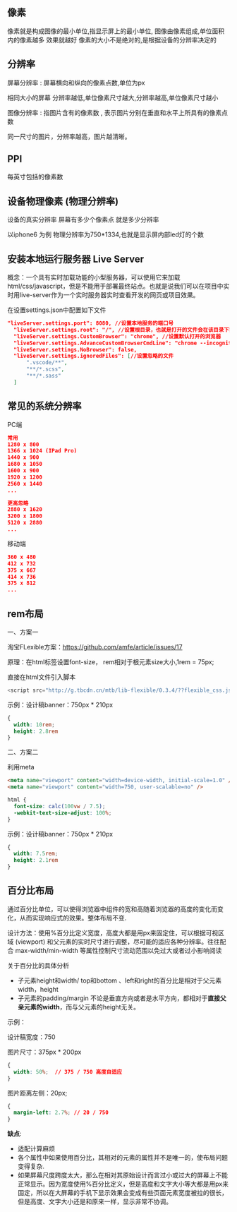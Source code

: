 ## 像素

像素就是构成图像的最小单位,指显示屏上的最小单位, 图像由像素组成,单位面积内的像素越多 效果就越好 像素的大小不是绝对的,是根据设备的分辨率决定的

## 分辨率

屏幕分辨率 : 屏幕横向和纵向的像素点数,单位为px

相同大小的屏幕 分辨率越低,单位像素尺寸越大,分辨率越高,单位像素尺寸越小

图像分辨率 : 指图片含有的像素数 , 表示图片分别在垂直和水平上所具有的像素点数

同一尺寸的图片，分辨率越高，图片越清晰。

## PPI

每英寸包括的像素数

## 设备物理像素 (物理分辨率)

设备的真实分辨率 屏幕有多少个像素点 就是多少分辨率

以iphone6 为例 物理分辨率为750*1334,也就是显示屏内部led灯的个数

## 安装本地运行服务器 Live Server

概念：一个具有实时加载功能的小型服务器，可以使用它来加载html/css/javascript，但是不能用于部署最终站点。也就是说我们可以在项目中实时用live-server作为一个实时服务器实时查看开发的网页或项目效果。

在设置settings.json中配置如下文件

``` json
"liveServer.settings.port": 8080, //设置本地服务的端口号
  "liveServer.settings.root": "/", //设置根目录，也就是打开的文件会在该目录下找
  "liveServer.settings.CustomBrowser": "chrome", //设置默认打开的浏览器
  "liveServer.settings.AdvanceCustomBrowserCmdLine": "chrome --incognito --remote-debugging-port=9222",
  "liveServer.settings.NoBrowser": false,
  "liveServer.settings.ignoredFiles": [//设置忽略的文件
      ".vscode/**",
      "**/*.scss",
      "**/*.sass"
  ]
```

## 常见的系统分辨率

PC端

``` json
常用
1280 x 800
1366 x 1024 (IPad Pro)
1440 x 900
1680 x 1050
1600 x 900
1920 x 1200
2560 x 1440
...

更高忽略
2880 x 1620
3200 x 1800
5120 x 2880
...
```

移动端

``` json
360 x 480
412 x 732
375 x 667
414 x 736
375 x 812
...
```

## rem布局

一、方案一

淘宝FLexible方案：<https://github.com/amfe/article/issues/17>

原理：在html标签设置font-size， rem相对于根元素size大小,1rem = 75px;

直接在html文件引入脚本

``` javascript
<script src="http://g.tbcdn.cn/mtb/lib-flexible/0.3.4/??flexible_css.js,flexible.js"></script>
```

示例：设计稿banner：750px * 210px

``` css
{
  width: 10rem;
  height: 2.8rem
}
```

二、方案二

利用meta

``` html
<meta name="viewport" content="width=device-width, initial-scale=1.0" />
<meta name="viewport" content="width=750, user-scalable=no" />
```

``` css
html {
  font-size: calc(100vw / 7.5);
  -webkit-text-size-adjust: 100%;
}
```

示例：设计稿banner：750px * 210px

``` css
{
  width: 7.5rem;
  height: 2.1rem
}
```

## 百分比布局

通过百分比单位，可以使得浏览器中组件的宽和高随着浏览器的高度的变化而变化，从而实现响应式的效果。整体布局不变.

设计方法：使用%百分比定义宽度，高度大都是用px来固定住，可以根据可视区域 (viewport) 和父元素的实时尺寸进行调整，尽可能的适应各种分辨率。往往配合 max-width/min-width 等属性控制尺寸流动范围以免过大或者过小影响阅读

关于百分比的具体分析

-   子元素height和width/ top和bottom 、left和right的百分比是相对于父元素width，height
-   子元素的padding/margin 不论是垂直方向或者是水平方向，都相对于**直接父亲元素的width**，而与父元素的height无关。


示例：

设计稿宽度：750

图片尺寸：375px * 200px

``` css
{
  width: 50%;  // 375 / 750 高度自适应
}
```

图片距离左侧：20px;

``` css
{
  margin-left: 2.7%; // 20 / 750
}
```

**缺点**:

-   适配计算麻烦
-   各个属性中如果使用百分比，其相对的元素的属性并不是唯一的，使布局问题变得复杂.
-   如果屏幕尺度跨度太大，那么在相对其原始设计而言过小或过大的屏幕上不能正常显示。因为宽度使用%百分比定义，但是高度和文字大小等大都是用px来固定，所以在大屏幕的手机下显示效果会变成有些页面元素宽度被拉的很长，但是高度、文字大小还是和原来一样，显示非常不协调。